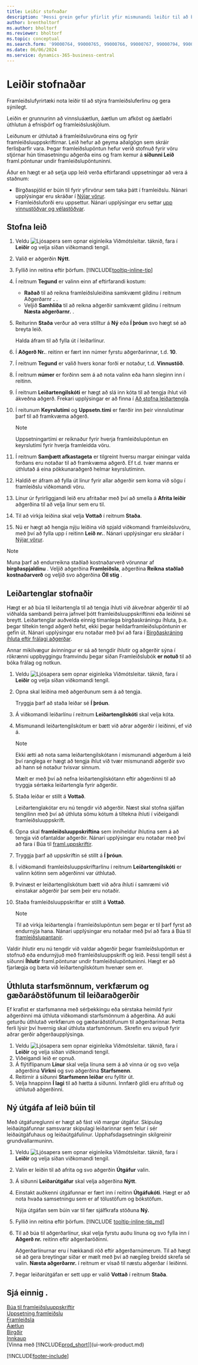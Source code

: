 ```yaml
---
title: Leiðir stofnaðar
description: 'Þessi grein gefur yfirlit yfir mismunandi leiðir til að búa til leiðir, þ.m.t. skilyrði sem þarf og hvernig á að búa til leiðartengla.'
author: brentholtorf
ms.author: bholtorf
ms.reviewer: bholtorf
ms.topic: conceptual
ms.search.form: '99000764, 99000765, 99000766, 99000767, 99000794, 99000796, 99000798, 99000806, 99000808, 99000810, 99000817, 99000834, 99000835, 99000836, 99000837, 99000840, 99000841, 99000844, 99000845'
ms.date: 06/06/2024
ms.service: dynamics-365-business-central
---
```

# Leiðir stofnaðar

Framleiðslufyrirtæki nota leiðir til að stýra framleiðsluferlinu og gera sýnilegt.

Leiðin er grunnurinn að vinnsluáætlun, áætlun um afköst og áætlaðri úthlutun á efnisþörf og framleiðsluskjölum.  

Leiðunum er úthlutað á framleiðsluvöruna eins og fyrir framleiðsluuppskriftirnar. Leið hefur að geyma aðalgögn sem skráir ferlisþarfir vara. Þegar framleiðslupöntun hefur verið stofnuð fyrir vöru stjórnar hún tímasetningu aðgerða eins og fram kemur á **síðunni Leið** framl.pöntunar undir framleiðslupöntuninni.  

Áður en hægt er að setja upp leið verða eftirfarandi uppsetningar að vera á staðnum:  

- Birgðaspjöld er búin til fyrir yfirvörur sem taka þátt í framleiðslu. Nánari upplýsingar eru skráðar í [Nýjar vörur](inventory-how-register-new-items.md).
- Framleiðsluforði eru uppsettur. Nánari upplýsingar eru settar [upp vinnustöðvar og vélastöðvar](production-how-to-set-up-work-and-machine-centers.md).

## Stofna leið

1. Veldu ![Ljósapera sem opnar eiginleika Viðmótsleitar.](media/ui-search/search_small.png "Segðu mér hvað þú vilt gera") táknið, fara í **Leiðir** og velja síðan viðkomandi tengil.  
2. Valið er aðgerðin **Nýtt**.  
3. Fyllið inn reitina eftir þörfum. [!INCLUDE[tooltip-inline-tip](includes/tooltip-inline-tip_md.md)]
4. Í reitnum **Tegund** er valinn einn af eftirfarandi kostum:
   - **Raðað** til að reikna framleiðsluleiðina samkvæmt gildinu í reitnum Aðgerðarnr **.** .  
   - Veljið **Samhliða** til að reikna aðgerðir samkvæmt gildinu í reitnum **Næsta aðgerðarnr.** .  
5. Reiturinn **Staða** verður að vera stilltur á **Ný** eða **Í þróun** svo hægt sé að breyta leið.  

    Halda áfram til að fylla út í leiðarlínur.
6. Í **Aðgerð Nr.**. reitinn er fært inn númer fyrstu aðgerðarinnar, t.d. **10**.  
7. Í reitnum **Tegund** er valið hvers konar forði er notaður, t.d. **Vinnustöð**.  
8. Í reitnum **númer** er forðinn sem á að nota valinn eða hann sleginn inn í reitinn.  
9. Í reitnum **Leiðartengilskóti** er hægt að slá inn kóta til að tengja íhlut við ákveðna aðgerð. Frekari upplýsingar er að finna í [Að stofna leiðartengla](production-how-to-create-routings.md#to-create-routing-links).
10. Í reitunum **Keyrslutími** og **Uppsetn.tími** er færðir inn þeir vinnslutímar þarf til að framkvæma aðgerð.

     > [!NOTE]
     > Uppsetningartími er reiknaður fyrir hverja framleiðslupöntun en keyrslutími fyrir hverja framleidda vöru.  

11. Í reitnum **Samþætt afkastageta** er tilgreint hversu margar einingar valda forðans eru notaðar til að framkvæma aðgerð. Ef t.d. tvær manns er úthlutað á eina pökkunaraðgerð helmar keyrslutíminn.  
12. Haldið er áfram að fylla út línur fyrir allar aðgerðir sem koma við sögu í framleiðslu viðkomandi vöru.  
13. Línur úr fyrirliggjandi leið eru afritaðar með því að smella á **Afrita leiðir** aðgerðina til að velja línur sem eru til.  
14. Til að virkja leiðina skal velja **Vottað**  í reitnum **Staða**.  
15. Nú er hægt að hengja nýju leiðina við spjald viðkomandi framleiðsluvöru, með því að fylla upp í reitinn **Leið nr.**. Nánari upplýsingar eru skráðar í [Nýjar vörur](inventory-how-register-new-items.md).  

> [!NOTE]  
> Muna þarf að endurreikna staðlað kostnaðarverð vörunnar af **birgðaspjaldinu** . Veljið aðgerðina **Framleiðsla**, aðgerðina **Reikna staðlað kostnaðarverð** og veljið svo aðgerðina **Öll stig** .  

## Leiðartenglar stofnaðir

Hægt er að búa til leiðartengla til að tengja íhluti við ákveðnar aðgerðir til að viðhalda sambandi þeirra jafnvel þótt framleiðsluuppskriftinni eða leiðinni sé breytt. Leiðartenglar auðvelda einnig tímanlega birgðaskráningu íhluta, þ.e. þegar tiltekin tengd aðgerð hefst, ekki þegar heildarframleiðslupöntunin er gefin út. Nánari upplýsingar eru notaðar með því að fara í [Birgðaskráning íhluta eftir frálagi aðgerðar](production-how-to-flush-components-according-to-operation-output.md).  

Annar mikilvægur ávinningur er sá að tengdir íhlutir og aðgerðir sýna í rökrænni uppbyggingu framvindu þegar síðan Framleiðslubók **er notuð** til að bóka frálag og notkun.  

1. Veldu ![Ljósapera sem opnar eiginleika Viðmótsleitar.](media/ui-search/search_small.png "Segðu mér hvað þú vilt gera") táknið, fara í **Leiðir** og velja síðan viðkomandi tengil.  
2. Opna skal leiðina með aðgerðunum sem á að tengja.  

    Tryggja þarf að staða leiðar sé **Í þróun**.  

3. Á viðkomandi leiðarlínu í reitnum **Leiðartengilskóti** skal velja kóta.  
4. Mismunandi leiðartengilskótum er bætt við aðrar aðgerðir í leiðinni, ef við á.  

    > [!NOTE]  
    > Ekki ætti að nota sama leiðartengilskótann í mismunandi aðgerðum á leið því ranglega er hægt að tengja íhlut við tvær mismunandi aðgerðir svo að hann sé notaður tvisvar sinnum.  
    >
    > Mælt er með því að nefna leiðartengilskótann eftir aðgerðinni til að tryggja sértæka leiðartengla fyrir aðgerðir.

5. Staða leiðar er stillt á **Vottað**.  

    Leiðartenglakótar eru nú tengdir við aðgerðir. Næst skal stofna sjálfan tengilinn með því að úthluta sömu kótum á tiltekna íhluti í viðeigandi framleiðsluuppskrift.  

6. Opna skal **framleiðsluuppskriftina** sem inniheldur íhlutina sem á að tengja við ofantaldar aðgerðir. Nánari upplýsingar eru notaðar með því að fara í Búa til [framl.uppskriftir](production-how-to-create-production-boms.md).
7. Tryggja þarf að uppskriftin sé stillt á **Í þróun**.  
8. Í viðkomandi framleiðsluuppskriftarlínu í reitnum **Leiðartengilskóti** er valinn kótinn sem aðgerðinni var úthlutað.  
9. Þvínæst er leiðartengilskótum bætt við aðra íhluti í samræmi við einstakar aðgerðir þar sem þeir eru notaðir.  
10. Staða framleiðsluuppskriftar er stillt á **Vottað**.  

    > [!NOTE]  
    > Til að virkja leiðartengla í framleiðslupöntun sem þegar er til þarf fyrst að endurnýja hana. Nánari upplýsingar eru notaðar með því að fara á Búa til [framleiðslupantanir](production-how-to-create-production-orders.md).  

Valdir íhlutir eru nú tengdir við valdar aðgerðir þegar framleiðslupöntun er stofnuð eða endurnýjuð með framleiðsluuppskrift og leið. Þessi tengill sést á síðunni **Íhlutir** framl.pöntunar undir framleiðslupöntuninni. Hægt er að fjarlægja og bæta við leiðartengilskótum hvenær sem er.

## Úthluta starfsmönnum, verkfærum og gæðaráðstöfunum til leiðaraðgerðir

Ef krafist er starfsmanna með sérþekkingu eða sérstaka heimild fyrir aðgerðinni má úthluta viðkomandi starfsmönnum á aðgerðina. Að auki geturðu úthlutað verkfærum og gæðaráðstöfunum til aðgerðarinnar. Þetta ferli lýsir því hvernig skal úthluta starfsmönnum. Skrefin eru svipuð fyrir aðrar gerðir aðgerðaupplýsinga.

1. Veldu ![Ljósapera sem opnar eiginleika Viðmótsleitar.](media/ui-search/search_small.png "Segðu mér hvað þú vilt gera") táknið, fara í **Leiðir** og velja síðan viðkomandi tengil.  
2. Viðeigandi leið er opnuð.  
3. Á flýtiflipanum **Línur** skal velja línuna sem á að vinna úr og svo velja aðgerðina **Virkni** og svo aðgerðina **Starfsmenn**.  
4. Reitirnir á síðunni **Starfsmenn leiðar** eru fylltir út.  
5. Velja hnappinn **Í lagi** til að hætta á síðunni. Innfærð gildi eru afrituð og úthlutuð aðgerðinni.  

## Ný útgáfa af leið búin til

Með útgáfureglunni er hægt að fást við margar útgáfur. Skipulag leiðaútgáfunnar samsvarar skipulagi leiðarinnar sem felur í sér leiðaútgáfuhaus og leiðaútgáfulínur. Upphafsdagsetningin skilgreinir grundvallarmuninn.  

1. Veldu ![Ljósapera sem opnar eiginleika Viðmótsleitar.](media/ui-search/search_small.png "Segðu mér hvað þú vilt gera") táknið, fara í **Leiðir** og velja síðan viðkomandi tengil.  
2. Valin er leiðin til að afrita og svo aðgerðin **Útgáfur** valin.  
3. Á síðunni **Leiðarútgáfur** skal velja aðgerðina **Nýtt**.
4. Einstakt auðkenni útgáfunnar er fært inn í reitinn **Útgáfukóti**. Hægt er að nota hvaða samsetningu sem er af tölustöfum og bókstöfum.  

    Nýja útgáfan sem búin var til fær sjálfkrafa stöðuna **Ný.**  
5. Fyllið inn reitina eftir þörfum. [!INCLUDE [tooltip-inline-tip_md](../archive/SetupAndAdministration/includes/tooltip-inline-tip_md.md)]
6. Til að búa til aðgerðarlínur, skal velja fyrstu auðu línuna og svo fylla inn í **Aðgerð nr.** reitinn eftir aðgerðaröðinni.

    Aðgerðarlínurnar eru í hækkandi röð eftir aðgerðarnúmerum. Til að hægt sé að gera breytingar síðar er mælt með því að nægileg breidd skrefa sé valin. **Næsta aðgerðarnr.** í reitnum er vísað til næstu aðgerðar í leiðinni.

7. Þegar leiðarútgáfan er sett upp er valið **Vottað**  í reitnum **Staða**.

## Sjá einnig .

[Búa til framleiðsluuppskriftir](production-how-to-create-production-boms.md)  
[Uppsetning framleiðslu](production-configure-production-processes.md)  
[Framleiðsla](production-manage-manufacturing.md)  
[Áætlun](production-planning.md)  
[Birgðir](inventory-manage-inventory.md)  
[Innkaup](purchasing-manage-purchasing.md)  
[Vinna með [!INCLUDE[prod_short](includes/prod_short.md)]](ui-work-product.md)  


[!INCLUDE[footer-include](includes/footer-banner.md)]